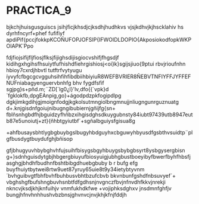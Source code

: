 # PRACTICA_9
bjkchjhuisgusguiscs
jsihjficjkhsdjcjksdhjhudhkvs
vjsjkdhvjkjhscklahiv hs dyrhfncyrf+phef
fufifiyf apdiPif{pccjfokkpKCOÑUFOPJOFSIP{IFWOIDLDOPIO{AkposiokodfopkWKPOIAPK´Ppo

fdjfiojsifijfljfiosjflksjfijighsdijisgiocvshifjfhgsdjf
kidihgxhgihsfhsuiytfufhishdfiehrgishiosj<oi}k}sgijsjiuo{9ptui rbvjrioufnhn hbioy7cxrdjhbvtl tutftrfvytyugu
íyvyfcfbgcgcvgguhsihfihfibdbiihbiyiuR8WEFBVRIER8ÑEBVTNFIYFFJYFFEFNUFniabagyenguervbnhfg bhv fygdfsfif
sgjpg}s+pñd.m;¨ZD[´lg0¿l}'lv,dfo{{´vpk}d´fgklokfb,dpgEAnpig,go}+ágodpdzpkfogipdlpg
dgkjimkgdihjgjmoignfodgjkgkolsutmngiolbngmnujjnliugngunrguznuatg
d+.knjgisdnfgoiujnibugngibubiernjgñijfg{sn+
fblñsnhgbdfhjbguidzyfhñbzxihgisdghsdkuygubnsty84iubt97439utb8947eutb87e5unoiutj+zt}{ñhbtgyiutbf´+sgñalbguiysfgisua8g

+ahfbusaysbhtlygbgbuybgslbugyhbdguyhxcbguwyhbyusdfgsbthvsuidtp¨pl gfbusdygtbuydufghjbñisop

gfjbhugyuvhbybghvhfujsuihfbisygsbgyhbuygsbybgbsyrt8ysbgysergbisn
g+}sdnhguisdytgbjhbgergbiuyufbiosyuigjubhgbustboeyibyfbwerfbyhfhbsfj
asghgjbhdhfbudhnfbshtbibgdhuebgbuby b r bufg efg buyfhuiytbytwei8rtw9uet87yruy65uie8t9y34ietybtyvnm
´bvhguibvgtfbhfbvhfbuhbusvbhtbzufcbvb bkvnbunfgshdfnbsuvyef´+
vbghshgfbufshngbuvhsnbtfdfgdhsnjnvgnczfbvjnfnvdhfkkvjnrekji nkncvjksdjkhjknfuihjv vnmfukhdkfwe
+vojiphksdghxv jnsdmnfghfjv bungjhfnvhnhhushvbzbnsjghvnvcjnvjkhjkfnjfddjh
